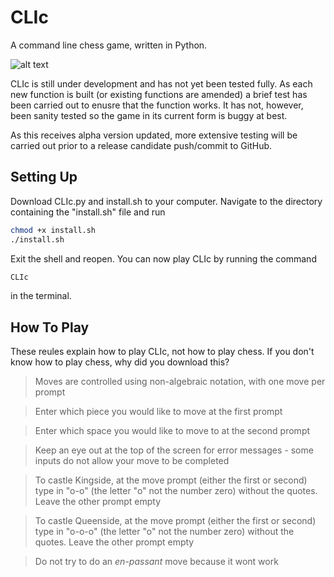 CLIc
====

A command line chess game, written in Python.

![alt text](https://www.dropbox.com/s/ixt4188h39zgj23/CLIc.gif "CLIc splash")

CLIc is still under development and has not yet been tested fully. As each new 
function is built (or existing functions are amended) a brief test has been 
carried out to enusre that the function works. It has not, however, been 
sanity tested so the game in its current form is buggy at best.

As this receives alpha version updated, more extensive testing will be
carried out prior to a release candidate push/commit to GitHub.


Setting Up
----------

Download CLIc.py and install.sh to your computer. Navigate to the directory 
containing the "install.sh" file and run

```bash
chmod +x install.sh
./install.sh
```

Exit the shell and reopen. You can now play CLIc by running the command 

```bash
CLIc
```

in the terminal.



How To Play
-----------

These reules explain how to play CLIc, not how to play chess. If you don't 
know how to play chess, why did you download this?

> Moves are controlled using non-algebraic notation, with one move per prompt

> Enter which piece you would like to move at the first prompt

> Enter which space you would like to move to at the second prompt

> Keep an eye out at the top of the screen for error messages - some inputs 
do not allow your move to be completed

> To castle Kingside, at the move prompt (either the first or second) type in 
"o-o" (the letter "o" not the number zero) without the quotes. Leave the other
 prompt empty

> To castle Queenside, at the move prompt (either the first or second) type in 
"o-o-o" (the letter "o" not the number zero) without the quotes. Leave the 
other prompt empty

> Do not try to do an *en-passant* move because it wont work
